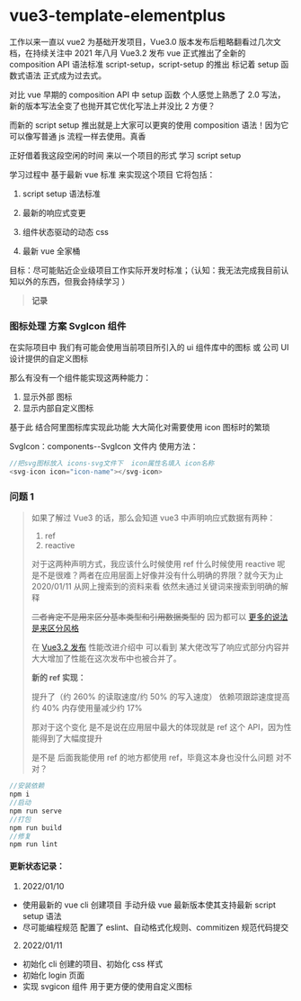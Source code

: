 # vue3-template-elementplus

工作以来一直以 vue2 为基础开发项目，Vue3.0 版本发布后粗略翻看过几次文档，在持续关注中 2021 年八月 Vue3.2 发布 vue 正式推出了全新的 composition API 语法标准 script-setup，script-setup 的推出 标记着 setup 函数式语法 正式成为过去式。

对比 vue 早期的 composition API 中 setup 函数 个人感觉上熟悉了 2.0 写法，新的版本写法全变了也抛开其它优化写法上并没比 2 方便？

而新的 script setup 推出就是上大家可以更爽的使用 composition 语法！因为它可以像写普通 js 流程一样去使用。真香

正好借着我这段空闲的时间 来以一个项目的形式 学习 script setup

学习过程中 基于最新 vue 标准 来实现这个项目 它将包括：

1. script setup 语法标准

2. 最新的响应式变更

3. 组件状态驱动的动态 css

4. 最新 vue 全家桶

目标：尽可能贴近企业级项目工作实际开发时标准；（认知：我无法完成我目前认知以外的东西，但我会持续学习 ）

> **记录**

### 图标处理 方案 SvgIcon 组件

在实际项目中 我们有可能会使用当前项目所引入的 ui 组件库中的图标 或 公司 UI 设计提供的自定义图标

那么有没有一个组件能实现这两种能力：

1.  显示外部 图标
2.  显示内部自定义图标

基于此 结合阿里图标库实现此功能 大大简化对需要使用 icon 图标时的繁琐

SvgIcon：components--SvgIcon 文件内 使用方法：

```javascript
//把svg图标放入 icons-svg文件下  icon属性名填入 icon名称
<svg-icon icon="icon-name"></svg-icon>
```

### 问题 1

> 如果了解过 Vue3 的话，那么会知道 vue3 中声明响应式数据有两种：
>
> 1.  ref
> 2.  reactive
>
> 对于这两种声明方式，我应该什么时候使用 ref 什么时候使用 reactive 呢 是不是很难？两者在应用层面上好像并没有什么明确的界限？就今天为止 2020/01/11 从网上搜索到的资料来看 依然未通过关键词来搜索到明确的解释
>
> ~~二者肯定不是用来区分基本类型和引用数据类型的~~ 因为都可以 [更多的说法是来区分风格](https://www.jianshu.com/p/ec9670c2ff5c)
>
> 在 [Vue3.2 发布](https://blog.vuejs.org/posts/vue-3.2.html) 性能改进介绍中 可以看到 某大佬改写了响应式部分内容并大大增加了性能在这次发布中也被合并了。
>
> **新的 ref 实现：**
>
> 提升了（约 260% 的读取速度/约 50% 的写入速度）
> 依赖项跟踪速度提高约 40%
> 内存使用量减少约 17%
>
> 那对于这个变化 是不是说在应用层中最大的体现就是 ref 这个 API，因为性能得到了大幅度提升
>
> 是不是 后面我能使用 ref 的地方都使用 ref，毕竟这本身也没什么问题 对不对？

```javascript
//安装依赖
npm i
//启动
npm run serve
//打包
npm run build
//修复
npm run lint
```

#### 更新状态记录：

1.  2022/01/10

- 使用最新的 vue cli 创建项目 手动升级 vue 最新版本使其支持最新 script setup 语法
- 尽可能编程规范 配置了 eslint、自动格式化规则、commitizen 规范代码提交

2. 2022/01/11

- 初始化 cli 创建的项目、初始化 css 样式
- 初始化 login 页面
- 实现 svgicon 组件 用于更方便的使用自定义图标
